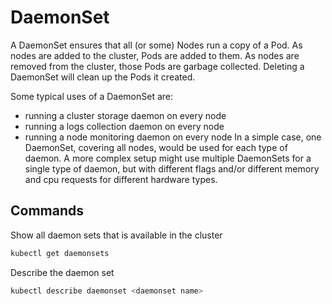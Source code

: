 # DaemonSet
A DaemonSet ensures that all (or some) Nodes run a copy of a Pod. As nodes are added to the cluster, Pods are added to them. As nodes are removed from the cluster, those Pods are garbage collected. Deleting a DaemonSet will clean up the Pods it created.

Some typical uses of a DaemonSet are:
* running a cluster storage daemon on every node
* running a logs collection daemon on every node
* running a node monitoring daemon on every node
In a simple case, one DaemonSet, covering all nodes, would be used for each type of daemon. A more complex setup might use multiple DaemonSets for a single type of daemon, but with different flags and/or different memory and cpu requests for different hardware types.


## Commands
Show all daemon sets that is available in the cluster
```bash
kubectl get daemonsets
```

Describe the daemon set
```bash
kubectl describe daemonset <daemonset name>
```